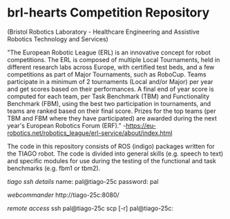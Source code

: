 # brl-hearts Competition Repository 
(Bristol Robotics Laboratory - Healthcare Engineering and Assistive Robotics Technology and Services)

"The European Robotic League (ERL) is an innovative concept for robot competitions. The ERL is composed of multiple Local Tournaments, held in different research labs across Europe, with certified test beds, and a few competitions as part of Major Tournaments, such as RoboCup. Teams participate in a minimum of 2 tournaments (Local and/or Major) per year and get scores based on their performances. A final end of year score is computed for each team, per Task Benchmark (TBM) and Functionality Benchmark (FBM), using the best two participation in tournaments, and teams are ranked based on their final score. Prizes for the top teams (per TBM and FBM where they have participated) are awarded during the next year's European Robotics Forum (ERF)."
-https://eu-robotics.net/robotics_league/erl-service/about/index.html



The code in this repository consists of ROS (indigo) packages written for the TIAGO robot. The code is divided into general skills (e.g. speech to text) and specific modules for use during the testing of the functional and task benchmarks (e.g. fbm1 or tbm2). 

_tiago ssh details_
name: pal@tiago-25c
password: pal

_webcommander_
http://tiago-25c:8080/

_remote access_
ssh pal@tiago-25c
scp [-r] pal@tiago-25c:<remote> <local>
